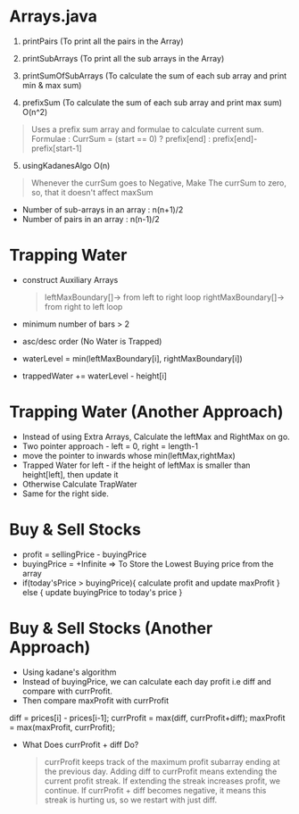 # Arrays.java

1.  printPairs (To print all the pairs in the Array)
2.  printSubArrays (To print all the sub arrays in the Array)
3.  printSumOfSubArrays (To calculate the sum of each sub array and print min & max sum)

4.  prefixSum (To calculate the sum of each sub array and print max sum) O(n^2)

> Uses a prefix sum array and formulae to calculate current sum.
> Formulae : CurrSum = (start == 0) ? prefix[end] : prefix[end]-prefix[start-1]

5.  usingKadanesAlgo O(n)

> Whenever the currSum goes to Negative, Make The currSum to zero, so, that it doesn't affect maxSum

- Number of sub-arrays in an array : n(n+1)/2
- Number of pairs in an array : n(n-1)/2

# Trapping Water

- construct Auxiliary Arrays

  > leftMaxBoundary[]-> from left to right loop
  > rightMaxBoundary[]-> from right to left loop

- minimum number of bars > 2
- asc/desc order (No Water is Trapped)

- waterLevel = min(leftMaxBoundary[i], rightMaxBoundary[i])
- trappedWater += waterLevel - height[i]

# Trapping Water (Another Approach)

- Instead of using Extra Arrays, Calculate the leftMax and RightMax on go.
- Two pointer approach - left = 0, right = length-1
- move the pointer to inwards whose min(leftMax,rightMax)
- Trapped Water for left - if the height of leftMax is smaller than height[left], then update it
- Otherwise Calculate TrapWater
- Same for the right side.

# Buy & Sell Stocks

- profit = sellingPrice - buyingPrice
- buyingPrice = +Infinite => To Store the Lowest Buying price from the array
- if(today'sPrice > buyingPrice){
  calculate profit and update maxProfit
  } else {
  update buyingPrice to today's price
  }

# Buy & Sell Stocks (Another Approach)

- Using kadane's algorithm
- Instead of buyingPrice, we can calculate each day profit i.e diff and compare with currProfit.
- Then compare maxProfit with currProfit

diff = prices[i] - prices[i-1];
currProfit = max(diff, currProfit+diff);
maxProfit = max(maxProfit, currProfit);

- What Does currProfit + diff Do?
  > currProfit keeps track of the maximum profit subarray ending at the previous day.
  > Adding diff to currProfit means extending the current profit streak.
  > If extending the streak increases profit, we continue.
  > If currProfit + diff becomes negative, it means this streak is hurting us, so we restart with just diff.
